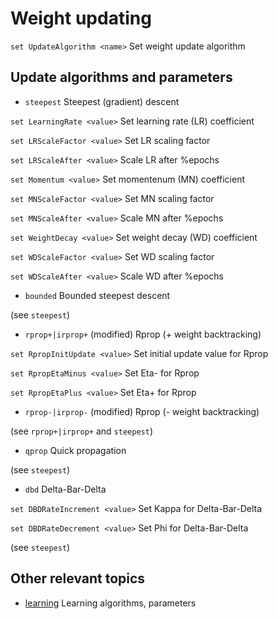 # Weight updating


`set UpdateAlgorithm <name>`     Set weight update algorithm


## Update algorithms and parameters


* `steepest`                     Steepest (gradient) descent

`set LearningRate <value>`       Set learning rate (LR) coefficient

`set LRScaleFactor <value>`      Set LR scaling factor

`set LRScaleAfter <value>`       Scale LR after \%epochs

`set Momentum <value>`           Set momentenum (MN) coefficient

`set MNScaleFactor <value>`      Set MN scaling factor

`set MNScaleAfter <value>`       Scale MN after \%epochs

`set WeightDecay <value>`        Set weight decay (WD) coefficient

`set WDScaleFactor <value>`      Set WD scaling factor

`set WDScaleAfter <value>`       Scale WD after \%epochs

* `bounded`                      Bounded steepest descent

(see `steepest`)

* `rprop+|irprop+`               (modified) Rprop (+ weight backtracking)

`set RpropInitUpdate <value>`    Set initial update value for Rprop

`set RpropEtaMinus <value>`      Set Eta- for Rprop

`set RpropEtaPlus <value>`       Set Eta+ for Rprop

* `rprop-|irprop-`               (modified) Rprop (- weight backtracking)

(see `rprop+|irprop+` and `steepest`)

* `qprop`                        Quick propagation

(see `steepest`)

* `dbd`                          Delta-Bar-Delta

`set DBDRateIncrement <value>`   Set Kappa for Delta-Bar-Delta

`set DBDRateDecrement <value>`   Set Phi for Delta-Bar-Delta

(see `steepest`)


## Other relevant topics


* [learning](learning.md)                     Learning algorithms, parameters
